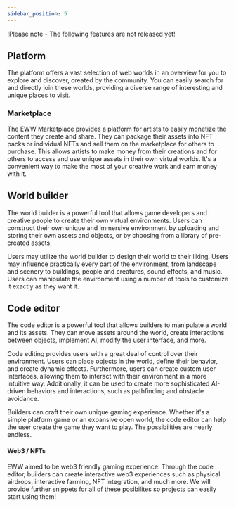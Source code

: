 ```yaml
---
sidebar_position: 5
---
```


!Please note - The following features are not released yet!

## Platform

The platform offers a vast selection of web worlds in an overview for you to explore and discover, created by the community. You can easily search for and directly join these worlds, providing a diverse range of interesting and unique places to visit.

### Marketplace

The EWW Marketplace provides a platform for artists to easily monetize the content they create and share. They can package their assets into NFT packs or individual NFTs and sell them on the marketplace for others to purchase. This allows artists to make money from their creations and for others to access and use unique assets in their own virtual worlds. It's a convenient way to make the most of your creative work and earn money with it.

## World builder

The world builder is a powerful tool that allows game developers and creative people to create their own virtual environments. Users can construct their own unique and immersive environment by uploading and storing their own assets and objects, or by choosing from a library of pre-created assets.

Users may utilize the world builder to design their world to their liking. Users may influence practically every part of the environment, from landscape and scenery to buildings, people and creatures, sound effects, and music. Users can manipulate the environment using a number of tools to customize it exactly as they want it.

## Code editor

The code editor is a powerful tool that allows builders to manipulate a world and its assets. They can move assets around the world, create interactions between
objects, implement AI, modify the user interface, and more.

Code editing provides users with a great deal of control over their environment. Users can place objects in the world, define their behavior, and create dynamic
effects. Furthermore, users can create custom user interfaces, allowing them to interact with their environment in a more intuitive way. Additionally, it can be
used to create more sophisticated AI-driven behaviors and interactions, such as pathfinding and obstacle avoidance.

Builders can craft their own unique gaming experience. Whether it's a simple platform game or an expansive open world, the code editor can help the user create
the game they want to play. The possibilities are nearly endless.

#### Web3 / NFTs

EWW aimed to be web3 friendly gaming experience. Through the code editor, builders can create interactive web3 experiences such as physical airdrops, interactive farming, NFT
integration, and much more.
We will provide further snippets for all of these posibilites so projects can easily start using them!
